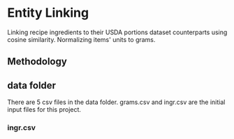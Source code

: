# Entity Linking
Linking recipe ingredients to their USDA portions dataset counterparts using cosine similarity. Normalizing items' units to grams.

## Methodology

## data folder
There are 5 csv files in the data folder. grams.csv and ingr.csv are the initial input files for this project.

### ingr.csv


